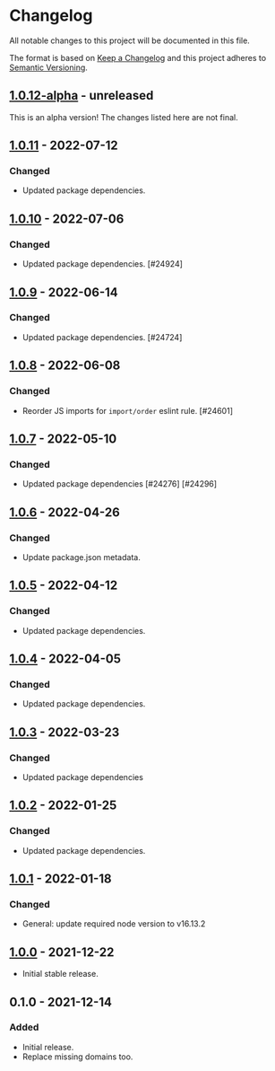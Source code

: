 # Changelog

All notable changes to this project will be documented in this file.

The format is based on [Keep a Changelog](https://keepachangelog.com/en/1.0.0/)
and this project adheres to [Semantic Versioning](https://semver.org/spec/v2.0.0.html).

## [1.0.12-alpha] - unreleased

This is an alpha version! The changes listed here are not final.

## [1.0.11] - 2022-07-12
### Changed
- Updated package dependencies.

## [1.0.10] - 2022-07-06
### Changed
- Updated package dependencies. [#24924]

## [1.0.9] - 2022-06-14
### Changed
- Updated package dependencies. [#24724]

## [1.0.8] - 2022-06-08
### Changed
- Reorder JS imports for `import/order` eslint rule. [#24601]

## [1.0.7] - 2022-05-10
### Changed
- Updated package dependencies [#24276] [#24296]

## [1.0.6] - 2022-04-26
### Changed
- Update package.json metadata.

## [1.0.5] - 2022-04-12
### Changed
- Updated package dependencies.

## [1.0.4] - 2022-04-05
### Changed
- Updated package dependencies.

## [1.0.3] - 2022-03-23
### Changed
- Updated package dependencies

## [1.0.2] - 2022-01-25
### Changed
- Updated package dependencies.

## [1.0.1] - 2022-01-18
### Changed
- General: update required node version to v16.13.2

## [1.0.0] - 2021-12-22

- Initial stable release.

## 0.1.0 - 2021-12-14
### Added
- Initial release.
- Replace missing domains too.

[1.0.12-alpha]: https://github.com/Automattic/babel-plugin-replace-textdomain/compare/v1.0.11...v1.0.12-alpha
[1.0.11]: https://github.com/Automattic/babel-plugin-replace-textdomain/compare/v1.0.10...v1.0.11
[1.0.10]: https://github.com/Automattic/babel-plugin-replace-textdomain/compare/v1.0.9...v1.0.10
[1.0.9]: https://github.com/Automattic/babel-plugin-replace-textdomain/compare/v1.0.8...v1.0.9
[1.0.8]: https://github.com/Automattic/babel-plugin-replace-textdomain/compare/v1.0.7...v1.0.8
[1.0.7]: https://github.com/Automattic/babel-plugin-replace-textdomain/compare/v1.0.6...v1.0.7
[1.0.6]: https://github.com/Automattic/babel-plugin-replace-textdomain/compare/v1.0.5...v1.0.6
[1.0.5]: https://github.com/Automattic/babel-plugin-replace-textdomain/compare/v1.0.4...v1.0.5
[1.0.4]: https://github.com/Automattic/babel-plugin-replace-textdomain/compare/v1.0.3...v1.0.4
[1.0.3]: https://github.com/Automattic/babel-plugin-replace-textdomain/compare/v1.0.2...v1.0.3
[1.0.2]: https://github.com/Automattic/babel-plugin-replace-textdomain/compare/v1.0.1...v1.0.2
[1.0.1]: https://github.com/Automattic/babel-plugin-replace-textdomain/compare/v1.0.0...v1.0.1
[1.0.0]: https://github.com/Automattic/babel-plugin-replace-textdomain/compare/v0.1.0...v1.0.0
